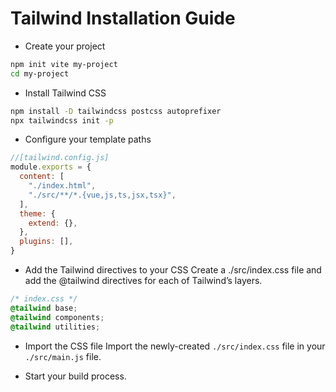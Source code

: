 # Tailwind Installation Guide

- Create your project

```sh
npm init vite my-project
cd my-project
```

- Install Tailwind CSS

```sh
npm install -D tailwindcss postcss autoprefixer
npx tailwindcss init -p
```

- Configure your template paths

```js
//[tailwind.config.js]
module.exports = {
  content: [
    "./index.html",
    "./src/**/*.{vue,js,ts,jsx,tsx}",
  ],
  theme: {
    extend: {},
  },
  plugins: [],
}
```

- Add the Tailwind directives to your CSS
Create a ./src/index.css file and add the @tailwind directives for each of Tailwind’s layers.

```CSS
/* index.css */
@tailwind base;
@tailwind components;
@tailwind utilities;
```

- Import the CSS file
Import the newly-created `./src/index.css` file in your `./src/main.js` file.  

- Start your build process.  